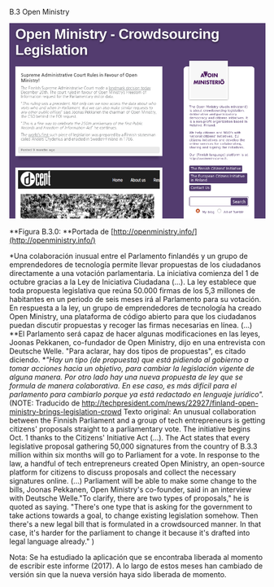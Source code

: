 B.3 Open Ministry

![image alt text](image_0.png)

**Figura B.3.0: **Portada de [http://openministry.info/](http://openministry.info/)

*Una colaboración inusual entre el Parlamento finlandés y un grupo de emprendedores de tecnología permite llevar propuestas de los ciudadanos directamente a una votación parlamentaria. La iniciativa comienza del 1 de octubre gracias a la Ley de Iniciativa Ciudadana (...). La ley establece que toda propuesta legislativa que reúna 50.000 firmas de los 5,3 millones de habitantes en un periodo de seis meses irá al Parlamento para su votación. En respuesta a la ley, un grupo de emprendedores de tecnología ha creado Open Ministry, una plataforma de código abierto para que los ciudadanos puedan discutir propuestas y recoger las firmas necesarias en línea. (...) **El Parlamento será capaz de hacer algunas modificaciones en las leyes, Joonas Pekkanen, co-fundador de Open Ministry, dijo en una entrevista con Deutsche Welle. "Para aclarar, hay dos tipos de propuestas", es citado diciendo. **"Hay un tipo (de propuesta) que está pidiendo al gobierno a tomar acciones hacia un objetivo, para cambiar la legislación vigente de alguna manera. Por otro lado hay una nueva propuesta de ley que se formula de manera colaborativa. En ese caso, es más difícil para el parlamento para cambiarlo porque ya está redactado en lenguaje jurídico".* (NOTE: Traducido de http://techpresident.com/news/22927/finland-open-ministry-brings-legislation-crowd
Texto original: An unusual collaboration between the Finnish Parliament and a group of tech entrepreneurs is getting citizens' proposals straight to a parliamentary vote. The initiative begins Oct. 1 thanks to the Citizens' Initiative Act (...). The Act states that every legislative proposal gathering 50,000 signatures from the country of B.3.3 million within six months will go to Parliament for a vote. In response to the law, a handful of tech entrepreneurs created Open Ministry, an open-source platform for citizens to discuss proposals and collect the necessary signatures online. (...) Parliament will be able to make some change to the bills, Joonas Pekkanen, Open Ministry's co-founder, said in an interview with Deutsche Welle."To clarify, there are two types of proposals," he is quoted as saying. "There's one type that is asking for the government to take actions towards a goal, to change existing legislation somehow. Then there's a new legal bill that is formulated in a crowdsourced manner. In that case, it's harder for the parliament to change it because it's drafted into legal language already." )

Nota: Se ha estudiado la aplicación que se encontraba liberada al momento de escribir este informe (2017). A lo largo de estos meses han cambiado de versión sin que la nueva versión haya sido liberada de momento.

